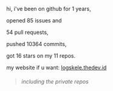 hi, i've been on github for 1 years,

opened 85 issues and

54 pull requests,

pushed 10364 commits,

got 16 stars on my 11 repos.

my website if u want: [logskele.thedev.id](https://logskele.thedev.id)

> ###### including the private repos
